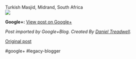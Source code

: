 <!--
date: '2012-04-22'
published: true
slug: 2012-04-turkish-masjid-midrand-south-africa_4914
time_to_read: 5
title: Turkish Masjid, Midrand, South Africa
-->

Turkish Masjid, Midrand, South Africa  
[![](https://lh5.googleusercontent.com/-QGfUTlxhYpo/T5QCwbc3SrI/AAAAAAAAHAY/9xy0pzJTxP4/s0-d/20120422_134516.jpg)](https://lh5.googleusercontent.com/-QGfUTlxhYpo/T5QCwbc3SrI/AAAAAAAAHAY/9xy0pzJTxP4/s0-d/20120422_134516.jpg)

**Google+:** [View post on Google+](https://plus.google.com/103392016560023386646/posts/CswEPnVZQGt)

  
  
*Post imported by Google+Blog. Created By [Daniel Treadwell](http://minimali.se/).*

[Original post](https://ysfk.blogspot.com/2012/04/turkish-masjid-midrand-south-africa_4914.html)

#google+ #legacy-blogger 